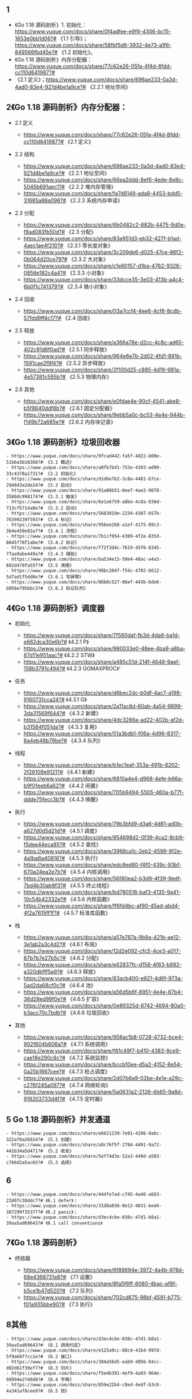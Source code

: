 
## 1
- 《Go 1.18 源码剖析》1. 初始化：https://www.yuque.com/docs/share/0f4adfee-e9f6-4306-bc15-1653e0bb1d06?# 《1.1 引导》；https://www.yuque.com/docs/share/58fbf5d6-3932-4e73-a1f6-849566fbd45e?# 《1.2 初始化》。
- 《Go 1.18 源码剖析》内存分配器：https://www.yuque.com/docs/share/77c62e26-05fa-4f4d-8fdd-cc110d641987?#
- 《2.1 定义》；https://www.yuque.com/docs/share/696ae233-0a3d-4ad0-83e4-921d4be1a9ce?# 《2.2.1 地址空间》


## 2《Go 1.18 源码剖析》内存分配器：

- 2.1 定义
    - https://www.yuque.com/docs/share/77c62e26-05fa-4f4d-8fdd-cc110d641987?# 《2.1 定义》

- 2.2 结构
    - https://www.yuque.com/docs/share/696ae233-0a3d-4ad0-83e4-921d4be1a9ce?# 《2.2.1 地址空间》
    - https://www.yuque.com/docs/share/66ea2ddd-8ef6-4ede-8e8c-5045b691aec1?# 《2.2.2 堆内存管理》
    - https://www.yuque.com/docs/share/fa7d6149-ada8-4453-bdd5-31685a86a096?# 《2.2.3 系统内存申请》

- 2.3 分配
    - https://www.yuque.com/docs/share/6b0482c2-882b-4475-9d0e-f8ad083fb50d?# 《2.3 分配》
    - https://www.yuque.com/docs/share/83a951d3-eb32-427f-b1ad-4aec1ae4f210?# 《2.3.1 零长度对象》
    - https://www.yuque.com/docs/share/3c209de6-d025-47ce-86f2-0b064d20ce79?# 《2.3.2 大对象》
    - https://www.yuque.com/docs/share/c1e60157-d1ba-4762-9326-0856e182c4a4?# 《2.3.3 小对象》
    - https://www.yuque.com/docs/share/33dcce35-3e03-413b-a4c4-6b0f1c741379?# 《2.3.4 微小对象》

- 2.4 回收
    - https://www.yuque.com/docs/share/03a7ccf4-4ee6-4cf8-8cdb-57fdd9ff4c17?# 《2.4 回收》

- 2.5 释放
    - https://www.yuque.com/docs/share/a366a78e-d2cc-4c8c-ad65-402c91d6f0ad?# 《2.5.1 同步释放》
    - https://www.yuque.com/docs/share/964e6e7b-2d02-4fd1-891b-1591cae2f9f4?# 《2.5.2 异步释放》
    - https://www.yuque.com/docs/share/2f100d25-c885-4d19-981a-4e57381c595b?# 《2.5.3 物理内存》

- 2.6 其他
    - https://www.yuque.com/docs/share/e0fdae4e-90cf-4541-abe8-b5f8640ddf8b?# 《2.6.1 固定分配器》
    - https://www.yuque.com/docs/share/9ebb5a0c-bc53-4e4e-944b-f149b72a685e?# 《2.6.2 内存块记录》


## 3《Go 1.18 源码剖析》垃圾回收器
    - https://www.yuque.com/docs/share/9fcad442-fa5f-4d22-b00e-51bba3b10268?# 《3.1 概述》
    - https://www.yuque.com/docs/share/a8fb7bd1-753e-4393-ad99-33c4378a1731?# 《3.2 初始化》
    - https://www.yuque.com/docs/share/d1d6e7b2-3c8a-4481-b7ce-294843e2de24?# 《3.3 启动》
    - https://www.yuque.com/docs/share/91a86b51-0ee7-4ae2-9078-3580dc998174?# 《3.3.1 触发》
    - https://www.yuque.com/docs/share/6e1e6759-a8be-4c8a-936d-713cf5714a8e?# 《3.3.2 启动》
    - https://www.yuque.com/docs/share/5683019e-2234-4307-b57b-76399239f593?# 《3.4 标记》
    - https://www.yuque.com/docs/share/956ee268-a1ef-4175-89c3-3b4e450e02a7?# 《3.4.1 流程》
    - https://www.yuque.com/docs/share/7b1cf954-4309-4f2e-835d-8645f78f1abe?# 《3.4.2 标记》
    - https://www.yuque.com/docs/share/f72f3d4c-7619-45f6-8345-77aa9abe449a?# 《3.4.3 辅助》
    - https://www.yuque.com/docs/share/ba534e15-50e4-40ac-a4a3-682d478fa55f?# 《3.5 清理》
    - https://www.yuque.com/docs/share/98bc2047-f54c-4702-b612-5d7ad1f5dd0e?# 《3.6.1 写屏障》
    - https://www.yuque.com/docs/share/86b8c527-86ef-443b-bde6-b056e795bbc3?# 《3.6.2 标记队列》

## 4《Go 1.18 源码剖析》调度器

- 初始化

    - https://www.yuque.com/docs/share/7f560daf-fb3d-4da9-ba1d-e662dca30e6b?# 《4.2.1 P》
    - https://www.yuque.com/docs/share/980033e0-48ee-4ba9-a8ba-87d11e951aac?# 《4.2.2 STW》
    - https://www.yuque.com/docs/share/a485c51d-214f-4648-9aef-158b3791c494?# 《4.2.3 GOMAXPROC》'

- 任务

    - https://www.yuque.com/docs/share/d6bec2dc-b0df-4ac7-a198-9160731cca24?# 《4.3.1 G》
    - https://www.yuque.com/docs/share/2a11ac8d-60ab-4a54-9899-3da31569f644?# 《4.3.2 新建》
    - https://www.yuque.com/docs/share/4dc3286a-ad22-402b-af2d-b31584f051da?# 《4.3.3 复用》
    - https://www.yuque.com/docs/share/51a3bdb1-f06a-4d96-8317-8a4eb48b79be?# 《4.3.4 队列》

- 线程

    - https://www.yuque.com/docs/share/b1ec1eaf-353a-491b-8202-2f26109e9121?# 《4.4.1 新建》
    - https://www.yuque.com/docs/share/6810a4e4-d968-4efe-b66a-b9f01eeb6a62?# 《4.4.2 闲置》
    - https://www.yuque.com/docs/share/705b9494-5505-460a-b77f-ddde75fecc3b?# 《4.4.3 唤醒》

-  执行

    - https://www.yuque.com/docs/share/79b3bfd9-d3a6-4d81-ad0b-a627d0d5d21d?# 《4.5.1 调度》
    - https://www.yuque.com/docs/share/954698d2-0f39-4ca2-8cb9-f5dee44eca85?# 《4.5.2 查找》
    - https://www.yuque.com/docs/share/3968ca1c-2eb2-4599-9f2e-4a1ba6a40816?# 《4.5.3 执行》
    - https://www.yuque.com/docs/share/edc8ed80-f4f0-439c-93bf-670a24ea2e7b?# 《4.5.4 内核调用》
    - https://www.yuque.com/docs/share/56f80ea2-b3d9-4f39-9edf-7bd4b30ab8f3?# 《4.5.5 终止线程》
    - https://www.yuque.com/docs/share/bd780518-baf3-4135-9a41-10c54b42332e?# 《4.5.6 内核函数》
    - https://www.yuque.com/docs/share/ff6fd4bc-af90-45ad-abd4-4f2a7615ff1f?# 《4.5.7 标准库函数》

- 栈

    - https://www.yuque.com/docs/share/a57e787a-9b8a-421b-ae12-3e1ab2a3c4d2?# 《4.6.1 布局》
    - https://www.yuque.com/docs/share/12d2e092-cfc5-4ce3-a017-87b7b7e27b5c?# 《4.6.2 分配》
    - https://www.yuque.com/docs/share/e62837fc-d158-4f83-b892-a320dbfff5a9?# 《4.6.3 释放》
    - https://www.yuque.com/docs/share/83acb400-e921-4d6f-973a-5ad2da68cf0c?# 《4.6.4 池》
    - https://www.yuque.com/docs/share/a56d5b6f-8951-4e4e-87b4-36d28ed99f0e?# 《4.6.5 扩容》
    - https://www.yuque.com/docs/share/0e89325d-6742-4694-80a0-b3acc70c7bdb?# 《4.6.6 垃圾回收》

- 其他
    - https://www.yuque.com/docs/share/958ac1b8-0728-4732-bce4-902f604b606a?# 《4.7.1 系统调用》
    - https://www.yuque.com/docs/share/f81c49f7-b410-4383-8ce9-cae18e290c8c?# 《4.7.2 系统监控》
    - https://www.yuque.com/docs/share/bccb10ee-d5a2-4152-8e54-0a25b1667cee?# 《4.7.3 抢占调度》
    - https://www.yuque.com/docs/share/2d07b8a9-02be-4e1e-a29c-c276f245a097?# 《4.7.4 网络轮询》
    - https://www.yuque.com/docs/share/5a0631a2-2126-4b65-9a8d-918203733d4f?# 《4.7.5 定时器》

## 5 Go 1.18 源码剖析》并发通道
    - https://www.yuque.com/docs/share/e6621239-7e91-4286-9abc-322af0a26924?# 《5.1 创建》
    - https://www.yuque.com/docs/share/a8c76f5f-2784-4491-9a72-441b34a5d471?# 《5.2 收发》
    - https://www.yuque.com/docs/share/5ef74d3e-52a3-449d-a583-c766d2a5ac65?# 《5.3 选择》

## 6
    - https://www.yuque.com/docs/share/44dfe7ad-c745-4a46-a663-23d07c38ddc7?# 《6.1 defer》；
    - https://www.yuque.com/docs/share/31d8a036-8e12-4631-bed4-387299f35377?# 《6.2 panic》；
    - https://www.yuque.com/docs/share/d3ec4cbe-038c-47d1-b8a1-39aa5ad69643?# 《8.1 call conventions》

## 7《Go 1.18 源码剖析》

- 终结器

    - https://www.yuque.com/docs/share/6f89694e-3972-4a4b-978d-68e4368731e8?# 《7.1 设置》
    - https://www.yuque.com/docs/share/8fa5f6ff-8080-4bac-af8f-b5ce1b47d520?# 《7.2 队列》
    - https://www.yuque.com/docs/share/702cd675-98bf-4591-b775-f01a935bbe90?# 《7.3 执行》

## 8其他

    - https://www.yuque.com/docs/share/d3ec4cbe-038c-47d1-b8a1-39aa5ad69643?# 《8.1 调用约定》
    - https://www.yuque.com/docs/share/e125a9cc-88c4-41b4-997d-5f9a60f7cc2e?# 《8.2 接口》
    - https://www.yuque.com/docs/share/384a56d5-eab9-4856-84cc-d02d61f39ef7?# 《8.3 切片》
    - https://www.yuque.com/docs/share/f5e4b391-4ef9-4a93-964e-9d994e2740d8?# 《8.4 字典》
    - https://www.yuque.com/docs/share/859e22b4-c8e4-4edf-b3c6-4a341af8cee9?# 《8.5 锁》
